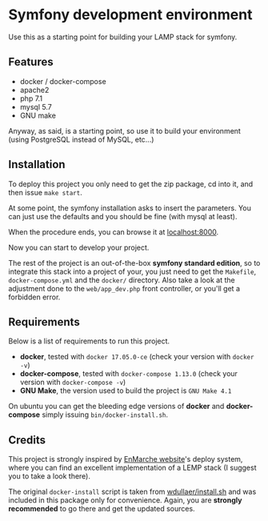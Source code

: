 Symfony development environment
==========

Use this as a starting point for building your LAMP stack for symfony.

## Features
- docker / docker-compose
- apache2
- php 7.1
- mysql 5.7
- GNU make

Anyway, as said, is a starting point, so use it to build your environment (using PostgreSQL instead of MySQL, etc...)


## Installation
To deploy this project you only need to get the zip package, cd into it, and then issue `make start`.

At some point, the symfony installation asks to insert the parameters.
You can just use the defaults and you should be fine (with mysql at least).

When the procedure ends, you can browse it at [localhost:8000](http://localhost:8000).

Now you can start to develop your project.

The rest of the project is an out-of-the-box **symfony standard edition**, so to integrate this stack into a 
project of your, you just need to get the `Makefile`, `docker-compose.yml` and the `docker/` directory.
Also take a look at the adjustment done to the `web/app_dev.php` front controller, or you'll get a forbidden error.


## Requirements
Below is a list of requirements to run this project.
- **docker**, tested with `docker 17.05.0-ce` (check your version with `docker -v`)
- **docker-compose**, tested with `docker-compose 1.13.0` (check your version with `docker-compose -v`)
- **GNU Make**, the version used to build the project is `GNU Make 4.1`

On ubuntu you can get the bleeding edge versions of **docker** and **docker-compose** simply issuing
`bin/docker-install.sh`.



## Credits
This project is strongly inspired by [EnMarche website](https://github.com/EnMarche/en-marche.fr/)'s deploy system, where
you can find an excellent implementation of a LEMP stack (I suggest you to take a look there).

The original `docker-install` script is taken from [wdullaer/install.sh](https://gist.github.com/wdullaer/f1af16bd7e970389bad3)
and was included in this package only for convenience. Again, you are **strongly recommended** to go there and get the
updated sources.




